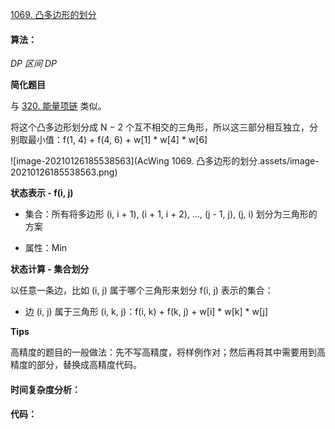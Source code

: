 [1069. 凸多边形的划分](https://www.acwing.com/problem/content/1071/)

#### 算法：

*DP* *区间 DP*

**简化题目**

与 [320. 能量项链](java/practice/AcWing%20320.%20能量项链.md) 类似。

将这个凸多边形划分成 N − 2 个互不相交的三角形，所以这三部分相互独立，分别取最小值：f(1, 4) + f(4, 6) + w[1] * w[4] * w[6]

![image-20210126185538563](AcWing 1069. 凸多边形的划分.assets/image-20210126185538563.png)

**状态表示 - f(i, j)**

- 集合：所有将多边形 (i, i + 1), (i + 1, i + 2), ..., (j - 1, j), (j, i) 划分为三角形的方案

- 属性：Min

**状态计算 - 集合划分**

以任意一条边，比如 (i, j) 属于哪个三角形来划分 f(i, j) 表示的集合：

- 边 (i, j) 属于三角形 (i, k, j)：f(i, k) + f(k, j) + w[i] * w[k] * w[j]

**Tips**

高精度的题目的一般做法：先不写高精度，将样例作对；然后再将其中需要用到高精度的部分，替换成高精度代码。

#### 时间复杂度分析：



#### 代码：

```java

```

